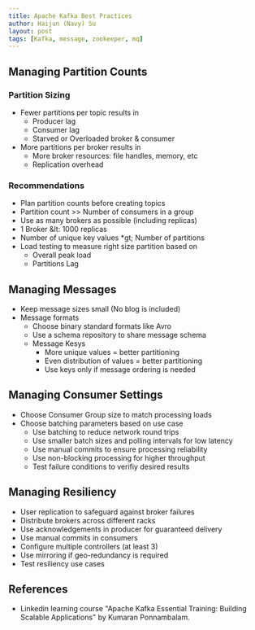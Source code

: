 ```yaml
---
title: Apache Kafka Best Practices
author: Haijun (Navy) Su
layout: post
tags: [Kafka, message, zookeeper, mq]
---
```


## Managing Partition Counts

### Partition Sizing

* Fewer partitions per topic results in
  * Producer lag
  * Consumer lag
  * Starved or Overloaded broker & consumer
* More partitions per broker results in
  * More broker resources: file handles, memory, etc
  * Replication overhead

### Recommendations

* Plan partition counts before creating topics
* Partition count &gt;> Number of consumers in a group
* Use as many brokers as possible (including replicas)
* 1 Broker &lt: 1000 replicas
* Number of unique key values *gt; Number of partitions
* Load testing to measure right size partition based on
  * Overall peak load
  * Partitions Lag

## Managing Messages

* Keep message sizes small (No blog is included)
* Message formats
  * Choose binary standard formats like Avro
  * Use a schema repository to share message schema
  * Message Kesys
    * More unique values = better partitioning
    * Even distribution of values = better partitioning
    * Use keys only if message ordering is needed

## Managing Consumer Settings

* Choose Consumer Group size to match processing loads
* Choose batching parameters based on use case
  * Use batching to reduce network round trips
  * Use smaller batch sizes and polling intervals for low latency
  * Use manual commits to ensure processing reliability
  * Use non-blocking processing for higher throughput
  * Test failure conditions to verifiy desired results

## Managing Resiliency

* User replication to safeguard against broker failures
* Distribute brokers across different racks
* Use acknowledgements in producer for guaranteed delivery
* Use manual commits in consumers
* Configure multiple controllers (at least 3)
* Use mirroring if geo-redundancy is required
* Test resiliency use cases

## References

* Linkedin learning course "Apache Kafka Essential Training: Building Scalable Applications" by Kumaran Ponnambalam.

